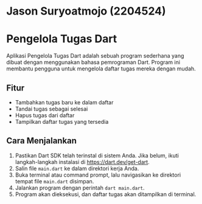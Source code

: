 # Jason Suryoatmojo (2204524)

# Pengelola Tugas Dart

Aplikasi Pengelola Tugas Dart adalah sebuah program sederhana yang dibuat dengan menggunakan bahasa pemrograman Dart. Program ini membantu pengguna untuk mengelola daftar tugas mereka dengan mudah.

## Fitur

- Tambahkan tugas baru ke dalam daftar
- Tandai tugas sebagai selesai
- Hapus tugas dari daftar
- Tampilkan daftar tugas yang tersedia

## Cara Menjalankan

1. Pastikan Dart SDK telah terinstal di sistem Anda. Jika belum, ikuti langkah-langkah instalasi di https://dart.dev/get-dart.
2. Salin file `main.dart` ke dalam direktori kerja Anda.
3. Buka terminal atau command prompt, lalu navigasikan ke direktori tempat file `main.dart` disimpan.
4. Jalankan program dengan perintah `dart main.dart`.
5. Program akan dieksekusi, dan daftar tugas akan ditampilkan di terminal.

